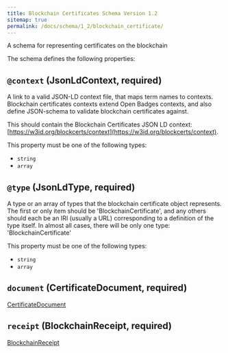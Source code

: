 ```yaml
---
title: Blockchain Certificates Schema Version 1.2
sitemap: true
permalink: /docs/schema/1_2/blockchain_certificate/
---
```


A schema for representing certificates on the blockchain

The schema defines the following properties:

## `@context` (JsonLdContext, required)

A link to a valid JSON-LD context file, that maps term names to contexts. Blockchain certificates contexts extend Open Badges contexts, and also define JSON-schema to validate blockchain certificates against.

This should contain the Blockchain Certificates JSON LD context: [https://w3id.org/blockcerts/context](https://w3id.org/blockcerts/context).

This property must be one of the following types:

* `string`
* `array`

## `@type` (JsonLdType, required)

A type or an array of types that the blockchain certificate object represents. The first or only item should be 'BlockchainCertificate', and any others should each be an IRI (usually a URL) corresponding to a definition of the type itself. In almost all cases, there will be only one type: 'BlockchainCertificate'

This property must be one of the following types:

* `string`
* `array`

## `document` (CertificateDocument, required)

[CertificateDocument](/docs/schema/v1_2/document/)

## `receipt` (BlockchainReceipt, required)

[BlockchainReceipt](/docs/schema/v1_2/receipt/)